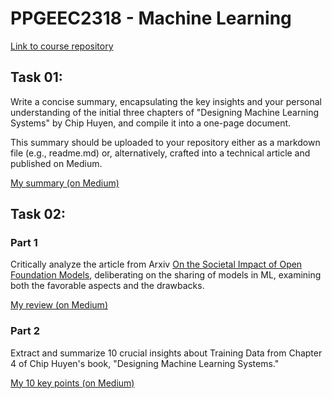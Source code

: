 # PPGEEC2318 - Machine Learning 
[Link to course repository](https://github.com/ivanovitchm/PPGEEC2318)

## Task 01:
Write a concise summary, encapsulating the key insights and your personal understanding of the initial three chapters of "Designing Machine Learning Systems" by Chip Huyen, and compile it into a one-page document.

This summary should be uploaded to your repository either as a markdown file (e.g., readme.md) or, alternatively, crafted into a technical article and published on Medium.

[My summary (on Medium)](https://jv-venceslau-c.medium.com/designing-machine-learning-systems-a-brief-summary-of-chapters-1-3-082086a18e41)

## Task 02:
### Part 1
Critically analyze the article from Arxiv [On the Societal Impact of Open Foundation Models](https://arxiv.org/pdf/2403.07918.pdf), deliberating on the sharing of models in ML, examining both the favorable aspects and the drawbacks.

[My review (on Medium)](https://jv-venceslau-c.medium.com/on-the-societal-impact-of-open-foundation-models-my-personal-review-0f5a7cd478c2)

### Part 2
Extract and summarize 10 crucial insights about Training Data from Chapter 4 of Chip Huyen's book, "Designing Machine Learning Systems."

[My 10 key points (on Medium)](https://jv-venceslau-c.medium.com/10-key-points-of-chapter-4-of-chip-huyens-book-designing-machine-learning-systems-ea4086d8bc7f)
